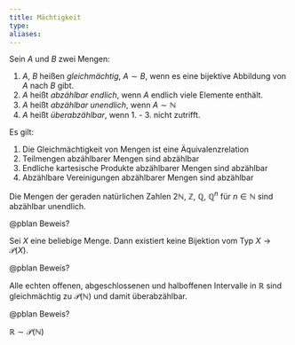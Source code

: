```yaml
---
title: Mächtigkeit
type: 
aliases:
---
```


Sein $A$ und $B$ zwei Mengen:
1. $A$, $B$ heißen *gleichmächtig*, $A \sim B$, wenn es eine bijektive Abbildung von $A$ nach $B$ gibt.
2. $A$ heißt *abzählbar endlich*, wenn $A$ endlich viele Elemente enthält.
3. $A$ heißt *abzählbar unendlich*, wenn $A \sim \mathbb{N}$
4. $A$ heißt *überabzählbar*, wenn 1. - 3. nicht zutrifft.

Es gilt:
1. Die Gleichmächtigkeit von Mengen ist eine Äquivalenzrelation
2. Teilmengen abzählbarer Mengen sind abzählbar
3. Endliche kartesische Produkte abzählbarer Mengen sind abzählbar
4. Abzählbare Vereinigungen abzählbarer Mengen sind abzählbar

Die Mengen der geraden natürlichen Zahlen $2\mathbb{N}$, $\mathbb{Z}$, $\mathbb{Q}$, $\mathbb{Q}^n$ für $n \in \mathbb{N}$ sind abzählbar unendlich.

@pblan Beweis?

Sei $X$ eine beliebige Menge.
Dann existiert keine Bijektion vom Typ $X \to \mathcal{P}(X)$.

@pblan Beweis?

Alle echten offenen, abgeschlossenen und halboffenen Intervalle in $\mathbb{R}$ sind gleichmächtig zu $\mathcal{P}(\mathbb{N})$ und damit überabzählbar.

@pblan Beweis?

$\mathbb{R} \sim \mathcal{P}(\mathbb{N})$